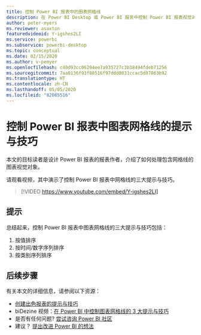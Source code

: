 ```yaml
---
title: 控制 Power BI 报表中的图表网格线
description: 在 Power BI Desktop 或 Power BI 服务中控制 Power BI 报表视觉对象中图表网格线的三个提示与技巧。
author: peter-myers
ms.reviewer: asaxton
featuredvideoid: Y-igshes2LI
ms.service: powerbi
ms.subservice: powerbi-desktop
ms.topic: conceptual
ms.date: 02/15/2020
ms.author: v-pemyer
ms.openlocfilehash: c40d93cc06204ee7a935727c3b38494fdeb71256
ms.sourcegitcommit: 7aa0136f93f88516f97ddd8031ccac5d07863b92
ms.translationtype: HT
ms.contentlocale: zh-CN
ms.lasthandoff: 05/05/2020
ms.locfileid: "82065516"
---
```

# <a name="tips-to-control-chart-gridlines-in-power-bi-reports"></a>控制 Power BI 报表中图表网格线的提示与技巧

本文的目标读者是设计 Power BI 报表的报表作者，介绍了如何处理包含网格线的图表视觉对象。

请观看视频，其中演示了控制 Power BI 报表中网格线的三大提示与技巧。

> [!VIDEO https://www.youtube.com/embed/Y-igshes2LI]

## <a name="tips"></a>提示

总结起来，控制 Power BI 报表中图表网格线的三大提示与技巧包括：

1. 按值排序
1. 按时间/数字序列排序
1. 按类别序列排序

## <a name="next-steps"></a>后续步骤

有关本文的详细信息，请参阅以下资源：

- [创建出色报表的提示与技巧](../desktop-tips-and-tricks-for-creating-reports.md)
- biDezine 视频：[在 Power BI 中控制图表网格线的 3 大提示与技巧](https://www.youtube.com/watch?v=Y-igshes2LI)
- 是否有任何问题? [尝试咨询 Power BI 社区](https://community.powerbi.com/)
- 建议？ [提出改进 Power BI 的想法](https://ideas.powerbi.com)

